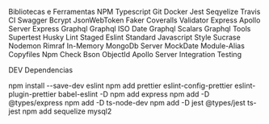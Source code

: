 Bibliotecas e Ferramentas
NPM
Typescript
Git
Docker
Jest
Seqyelize
Travis CI
Swagger
Bcrypt
JsonWebToken
Faker
Coveralls
Validator
Express
Apollo Server Express
Graphql
Graphql ISO Date
Graphql Scalars
Graphql Tools
Supertest
Husky
Lint Staged
Eslint
Standard Javascript Style
Sucrase
Nodemon
Rimraf
In-Memory MongoDb Server
MockDate
Module-Alias
Copyfiles
Npm Check
Bson ObjectId
Apollo Server Integration Testing



DEV Dependencias

npm install --save-dev eslint
npm add prettier eslint-config-prettier eslint-plugin-prettier babel-eslint -D
npm add express
npm add -D @types/express
npm add -D ts-node-dev
npm add -D jest @types/jest ts-jest
npm add sequelize mysql2